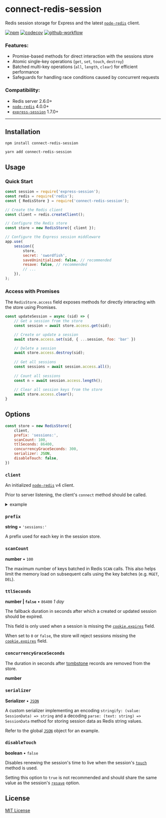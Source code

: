 # connect-redis-session

Redis session storage for Express and the latest [`node-redis`][node-redis] client.

[![npm](https://img.shields.io/npm/v/connect-redis-session?logo=npm)](https://www.npmjs.com/package/connect-redis-session)
[![codecov](https://codecov.io/gh/rahil-p/connect-redis-session/branch/main/graph/badge.svg?token=P0nIvyEnTS)](https://codecov.io/gh/rahil-p/connect-redis-session)
[![github-workflow](https://img.shields.io/github/workflow/status/rahil-p/connect-redis-session/npm%20publish?logo=github)](https://github.com/rahil-p/connect-redis-session/actions)

### Features:

- Promise-based methods for direct interaction with the sessions store
- Atomic single-key operations (`get`, `set`, `touch`, `destroy`)
- Batched multi-key operations (`all`, `length`, `clear`) for efficient performance
- Safeguards for handling race conditions caused by concurrent requests

### Compatibility:

- Redis server 2.6.0+
- [`node-redis`][node-redis] 4.0.0+
- [`express-session`][express-session] 1.7.0+

___

## Installation
```shell
npm install connect-redis-session
```

```shell
yarn add connect-redis-session 
```



## Usage

### Quick Start
```js
const session = require('express-session');
const redis = require('redis');
const { RedisStore } = require('connect-redis-session');

// Create the Redis client
const client = redis.createClient();

// Configure the Redis store
const store = new RedisStore({ client });

// Configure the Express session middleware
app.use(
    session({
        store,
        secret: 'swordfish',
        saveUninitialized: false, // recommended
        resave: false, // recommended
        // ...
    }),
);
```

### Access with Promises

The `RedisStore.access` field exposes methods for directly interacting with the store using Promises.

```js
const updateSession = async (sid) => {
    // Get a session from the store
    const session = await store.access.get(sid);

    // Create or update a session
    await store.access.set(sid, { ...session, foo: 'bar' })

    // Delete a session
    await store.access.destroy(sid);
	
    // Get all sessions
    const sessions = await session.access.all();
	
    // Count all sessions
    const n = await session.access.length();
	
    // Clear all session keys from the store
    await store.access.clear();
}
```

## Options

```js
const store = new RedisStore({
    client,
    prefix: 'sessions:',
    scanCount: 100,
    ttlSeconds: 86400,
    concurrencyGraceSeconds: 300,
    serializer: JSON,
    disableTouch: false,
})
```

### `client`

An initialized [`node-redis`][node-redis] v4 client.

Prior to server listening, the client's `connect` method should be called.

<details>

<summary>example</summary>

```js
(async () => {
    await client.connect();
    server.listen(80);
})();
```

</details>

### `prefix`

**string** • `'sessions:'`

A prefix used for each key in the session store.

### `scanCount`

**number** • `100`

The maximum number of keys batched in Redis `SCAN` calls.  This also helps limit the memory load on subsequent calls 
using the key batches (e.g. `MGET`, `DEL`).

### `ttlSeconds`

**number | `false`** • `86400` _1 day_

The fallback duration in
seconds after which a created or updated session should be expired.

This field is only used when a session is missing the 
[`cookie.expires`](https://github.com/expressjs/session#cookieexpires) field. 

When set to `0` or `false`, the store will reject sessions missing the 
[`cookie.expires`](https://github.com/expressjs/session#cookieexpires) field.

### `concurrencyGraceSeconds`

The duration in seconds after [tombstone](https://en.wikipedia.org/wiki/Tombstone_(data_store)) records are removed from 
the store.

**number**

### `serializer`

**Serializer** • [`JSON`][mdn-json]

A custom serializer implementing an encoding `stringify: (value: SessionData) => string` and a decoding 
`parse: (text: string) => SessionData` method for storing session data as Redis string values.

Refer to the global [`JSON`][mdn-json] object for an example.

### `disableTouch`

**boolean** • `false`

Disables renewing the session's time to live when the session's [`touch`](https://github.com/expressjs/session#sessiontouch) 
method is used.

Setting this option to `true` is not recommended and should share the same value as the session's
[`resave`](https://github.com/expressjs/session#saveuninitialized) 
option.

## License
[MIT License](https://github.com/rahil-p/connect-redis-session/blob/master/LICENSE)

[node-redis]: https://github.com/redis/node-redis
[express-session]: https://github.com/expressjs/session
[mdn-json]: https://developer.mozilla.org/en-US/docs/Web/JavaScript/Reference/Global_Objects/JSON
